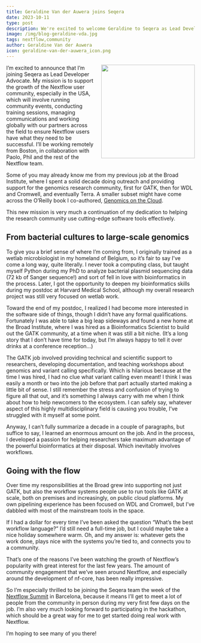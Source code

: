 ```yaml
---
title: Geraldine Van der Auwera joins Seqera
date: 2023-10-11
type: post
description: We're excited to welcome Geraldine to Seqera as Lead Developer Advocate to help the Nextflow community in the USA grow and thrive!
image: /img/blog-geraldine-vda.jpg
tags: nextflow,community
author: Geraldine Van der Auwera
icon: geraldine-van-der-auwera_icon.png
---
```


<img src="/img/geraldine-van-der-auwera.jpg" style="float:right;width:250px;margin: 0 0 15px 15px"></img>

I’m excited to announce that I’m joining Seqera as Lead Developer Advocate. My mission is to support the growth of the Nextflow user community, especially in the USA, which will involve running community events, conducting training sessions, managing communications and working globally with our partners across the field to ensure Nextflow users have what they need to be successful. I’ll be working remotely from Boston, in collaboration with Paolo, Phil and the rest of the Nextflow team.

Some of you may already know me from my previous job at the Broad Institute, where I spent a solid decade doing outreach and providing support for the genomics research community, first for GATK, then for WDL and Cromwell, and eventually Terra. A smaller subset might have come across the O’Reilly book I co-authored, [Genomics on the Cloud](https://www.oreilly.com/library/view/genomics-in-the/9781491975183/).

This new mission is very much a continuation of my dedication to helping the research community use cutting-edge software tools effectively.

## From bacterial cultures to large-scale genomics

To give you a brief sense of where I’m coming from, I originally trained as a wetlab microbiologist in my homeland of Belgium, so it’s fair to say I’ve come a long way, quite literally. I never took a computing class, but taught myself Python during my PhD to analyze bacterial plasmid sequencing data (72 kb of Sanger sequence!) and sort of fell in love with bioinformatics in the process. Later, I got the opportunity to deepen my bioinformatics skills during my postdoc at Harvard Medical School, although my overall research project was still very focused on wetlab work.

Toward the end of my postdoc, I realized I had become more interested in the software side of things, though I didn’t have any formal qualifications. Fortunately I was able to take a big leap sideways and found a new home at the Broad Institute, where I was hired as a Bioinformatics Scientist to build out the GATK community, at a time when it was still a bit niche. (It’s a long story that I don’t have time for today, but I’m always happy to tell it over drinks at a conference reception…)

The GATK job involved providing technical and scientific support to researchers, developing documentation, and teaching workshops about genomics and variant calling specifically. Which is hilarious because at the time I was hired, I had no clue what variant calling even meant! I think I was easily a month or two into the job before that part actually started making a little bit of sense. I still remember the stress and confusion of trying to figure all that out, and it’s something I always carry with me when I think about how to help newcomers to the ecosystem. I can safely say, whatever aspect of this highly multidisciplinary field is causing you trouble, I’ve struggled with it myself at some point.

Anyway, I can’t fully summarize a decade in a couple of paragraphs, but suffice to say, I learned an enormous amount on the job. And in the process, I developed a passion for helping researchers take maximum advantage of the powerful bioinformatics at their disposal. Which inevitably involves workflows.


## Going with the flow

Over time my responsibilities at the Broad grew into supporting not just GATK, but also the workflow systems people use to run tools like GATK at scale, both on premises and increasingly, on public cloud platforms. My own pipelining experience has been focused on WDL and Cromwell, but I’ve dabbled with most of the mainstream tools in the space.

If I had a dollar for every time I’ve been asked the question “What’s the best workflow language?” I’d still need a full-time job, but I could maybe take a nice holiday somewhere warm. Oh, and my answer is: whatever gets the work done, plays nice with the systems you’re tied to, and connects you to a community.

That’s one of the reasons I’ve been watching the growth of Nextflow’s popularity with great interest for the last few years. The amount of community engagement that we’ve seen around Nextflow, and especially around the development of nf-core, has been really impressive.

So I’m especially thrilled to be joining the Seqera team the week of the [Nextflow Summit](https://summit.nextflow.io/) in Barcelona, because it means I’ll get to meet a lot of people from the community in person during my very first few days on the job. I’m also very much looking forward to participating in the hackathon, which should be a great way for me to get started doing real work with Nextflow.

I’m hoping to see many of you there!
